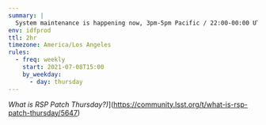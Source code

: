 ```yaml
---
summary: |
  System maintenance is happening now, 3pm-5pm Pacific / 22:00-00:00 UT.
env: idfprod
ttl: 2hr
timezone: America/Los Angeles
rules:
  - freq: weekly
    start: 2021-07-08T15:00
    by_weekday:
      - day: thursday
---
```


*What is RSP Patch Thursday?)*](https://community.lsst.org/t/what-is-rsp-patch-thursday/5647)
